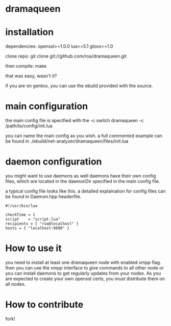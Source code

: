 dramaqueen
==========

# installation

dependencies:
	openssl>=1.0.0
	lua>=5.1
	gloox>=1.0

clone repo:
	git clone git://github.com/roa/dramaqueen.git

then compile:
	make

that was easy, wasn't it?

if you are on gentoo, you can use the ebuild provided with the source.

# main configuration

the main config file is specified with the -c switch
	dramaqueen -c /path/to/config/init.lua

you can name the main config as you wish. a full commented example
can be found in ./ebuild/net-analyzer/dramaqueen/files/init.lua


# daemon configuration

you might want to use daemons as well
daemons have their own config files, which 
are located in the daemonDir specified in the main config file.    

a typical config file looks like this. a detailed explaination
for config files can be found in Daemon.hpp headerfile.

	#!/usr/bin/lua

    checkTime = 1
    script    = "script.lua"
    recipients = { "roa@localhost" }
    hosts = { "localhost:9898" }

# How to use it

you need to install at least one dramaqueen node with
enabled xmpp flag. then you can use the xmpp interface
to give commands to all other node or you can install
daemons to get regularly updates from your nodes.
As you are expected to create your own openssl certs,
you must distribute them on all nodes.

# How to contribute

fork!
